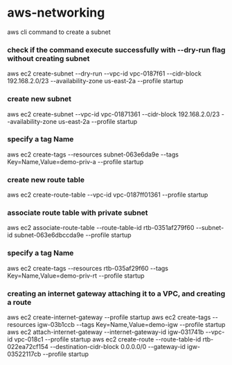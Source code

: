 # aws-networking

aws cli command to create a subnet

### check if the command execute successfully with --dry-run flag without creating subnet
aws ec2 create-subnet --dry-run --vpc-id vpc-0187f61 --cidr-block 192.168.2.0/23 --availability-zone us-east-2a      --profile startup

### create new subnet
aws ec2 create-subnet  --vpc-id vpc-01871361 --cidr-block 192.168.2.0/23 --availability-zone us-east-2a --profile startup

### specify a tag Name 
aws ec2 create-tags --resources subnet-063e6da9e --tags Key=Name,Value=demo-priv-a --profile startup

### create new route table
aws ec2 create-route-table --vpc-id vpc-0187ff01361 --profile startup

### associate route table with private subnet
aws ec2 associate-route-table --route-table-id rtb-0351af279f60  --subnet-id subnet-063e6dbccda9e --profile startup

### specify a tag Name 
aws ec2 create-tags --resources rtb-035af29f60 --tags Key=Name,Value=demo-priv-rt --profile startup

### creating an internet gateway attaching it to a VPC, and creating a route
aws ec2 create-internet-gateway --profile startup
aws ec2 create-tags --resources igw-03b1ccb --tags Key=Name,Value=demo-igw --profile startup
aws ec2 attach-internet-gateway --internet-gateway-id igw-031741b --vpc-id   vpc-018c1 --profile startup
aws ec2 create-route --route-table-id rtb-022ea72cf154 --destination-cidr-block 0.0.0.0/0 --gateway-id igw-03522117cb --profile startup


